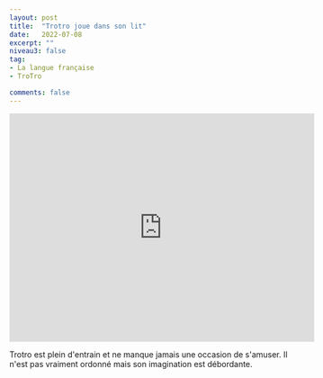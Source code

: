 ```yaml
---
layout: post
title:  "Trotro joue dans son lit"
date:   2022-07-08
excerpt: ""
niveau3: false
tag:
- La langue française
- TroTro

comments: false
---
```

<center>
<img style="display: none;" src="/assets/img/thumbnails/trotro-08.jpg" alt="" width="1" height="1">
<iframe width="542px" height="406px" src="https://www.youtube.com/embed/gaK9afN4tY8?rel=0&controls=1&showinfo=0&modestbranding=1&enablejsapi=1" allowfullscreen frameborder="0" ></iframe></center>

Trotro est plein d'entrain et ne manque jamais une occasion de s'amuser. Il n'est pas vraiment ordonné mais son imagination est débordante. 
